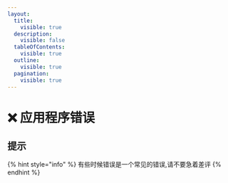 ```yaml
---
layout:
  title:
    visible: true
  description:
    visible: false
  tableOfContents:
    visible: true
  outline:
    visible: true
  pagination:
    visible: true
---
```


# ❌ 应用程序错误

## 提示

{% hint style="info" %}
有些时候错误是一个常见的错误,请不要急着差评
{% endhint %}
